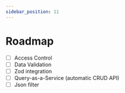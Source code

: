 ```yaml
---
sidebar_position: 11
---
```


# Roadmap

- [ ] Access Control
- [ ] Data Validation
- [ ] Zod integration
- [ ] Query-as-a-Service (automatic CRUD API)
- [ ] Json filter
